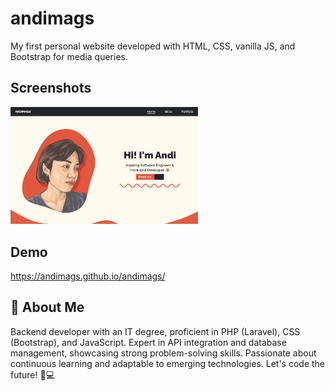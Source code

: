 # andimags

My first personal website developed with HTML, CSS, vanilla JS, and Bootstrap for media queries.

## Screenshots

<img src="screenshot.png" width="300">

## Demo

https://andimags.github.io/andimags/

## 🚀 About Me
Backend developer with an IT degree, proficient in PHP (Laravel), CSS (Bootstrap), and JavaScript. Expert in API integration and database management, showcasing strong problem-solving skills. Passionate about continuous learning and adaptable to emerging technologies. Let's code the future! 🚀💻

